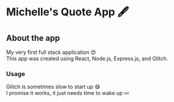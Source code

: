 # Michelle's Quote App 🖋️

## About the app

My very first full stack application 😍<br>
This app was created using React, Node.js, Express.js, and Glitch.
<br>
### Usage
Glitch is sometimes slow to start up 😅 <br>
I promise it works, it just needs time to wake up 💤
